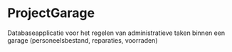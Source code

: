 ProjectGarage
=============

Databaseapplicatie voor het regelen van administratieve taken binnen een garage (personeelsbestand, reparaties, voorraden) 
